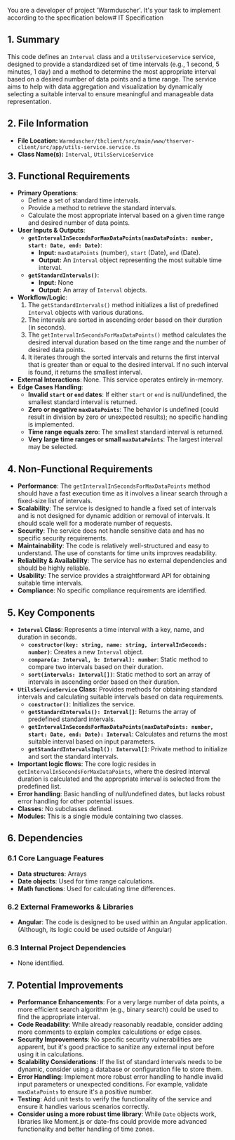 You are a developer of project 'Warmduscher'. It's your task to implement according to the specification below# IT Specification

## 1. Summary

This code defines an `Interval` class and a `UtilsServiceService` service, designed to provide a standardized set of time intervals (e.g., 1 second, 5 minutes, 1 day) and a method to determine the most appropriate interval based on a desired number of data points and a time range. The service aims to help with data aggregation and visualization by dynamically selecting a suitable interval to ensure meaningful and manageable data representation.

## 2. File Information

- **File Location:** `Warmduscher/thclient/src/main/www/thserver-client/src/app/utils-service.service.ts`
- **Class Name(s):** `Interval`, `UtilsServiceService`

## 3. Functional Requirements

- **Primary Operations**:
    - Define a set of standard time intervals.
    - Provide a method to retrieve the standard intervals.
    - Calculate the most appropriate interval based on a given time range and desired number of data points.
- **User Inputs & Outputs**:
    - **`getIntervalInSecondsForMaxDataPoints(maxDataPoints: number, start: Date, end: Date)`**:
        - **Input:** `maxDataPoints` (number), `start` (Date), `end` (Date).
        - **Output:** An `Interval` object representing the most suitable time interval.
    - **`getStandardIntervals()`**:
        - **Input:** None
        - **Output:** An array of `Interval` objects.
- **Workflow/Logic**:
    1.  The `getStandardIntervals()` method initializes a list of predefined `Interval` objects with various durations.
    2.  The intervals are sorted in ascending order based on their duration (in seconds).
    3.  The `getIntervalInSecondsForMaxDataPoints()` method calculates the desired interval duration based on the time range and the number of desired data points.
    4.  It iterates through the sorted intervals and returns the first interval that is greater than or equal to the desired interval.  If no such interval is found, it returns the smallest interval.
- **External Interactions**: None. This service operates entirely in-memory.
- **Edge Cases Handling**:
    - **Invalid `start` or `end` dates**: If either `start` or `end` is null/undefined, the smallest standard interval is returned.
    - **Zero or negative `maxDataPoints`**: The behavior is undefined (could result in division by zero or unexpected results); no specific handling is implemented.
    - **Time range equals zero**:  The smallest standard interval is returned.
    - **Very large time ranges or small `maxDataPoints`**: The largest interval may be selected.

## 4. Non-Functional Requirements

- **Performance**: The `getIntervalInSecondsForMaxDataPoints` method should have a fast execution time as it involves a linear search through a fixed-size list of intervals.
- **Scalability**: The service is designed to handle a fixed set of intervals and is not designed for dynamic addition or removal of intervals. It should scale well for a moderate number of requests.
- **Security**: The service does not handle sensitive data and has no specific security requirements.
- **Maintainability**: The code is relatively well-structured and easy to understand. The use of constants for time units improves readability.
- **Reliability & Availability**: The service has no external dependencies and should be highly reliable.
- **Usability**: The service provides a straightforward API for obtaining suitable time intervals.
- **Compliance**: No specific compliance requirements are identified.

## 5. Key Components

- **`Interval` Class**: Represents a time interval with a key, name, and duration in seconds.
    - **`constructor(key: string, name: string, intervalInSeconds: number)`**: Creates a new `Interval` object.
    - **`compare(a: Interval, b: Interval): number`**: Static method to compare two intervals based on their duration.
    - **`sort(intervals: Interval[])`**: Static method to sort an array of intervals in ascending order based on their duration.
- **`UtilsServiceService` Class**: Provides methods for obtaining standard intervals and calculating suitable intervals based on data requirements.
    - **`constructor()`**: Initializes the service.
    - **`getStandardIntervals(): Interval[]`**: Returns the array of predefined standard intervals.
    - **`getIntervalInSecondsForMaxDataPoints(maxDataPoints: number, start: Date, end: Date): Interval`**: Calculates and returns the most suitable interval based on input parameters.
    - **`getStandardIntervalsImpl(): Interval[]`**: Private method to initialize and sort the standard intervals.
- **Important logic flows**: The core logic resides in `getIntervalInSecondsForMaxDataPoints`, where the desired interval duration is calculated and the appropriate interval is selected from the predefined list.
- **Error handling**: Basic handling of null/undefined dates, but lacks robust error handling for other potential issues.
- **Classes**: No subclasses defined.
- **Modules**: This is a single module containing two classes.

## 6. Dependencies

### 6.1 Core Language Features

- **Data structures**: Arrays
- **Date objects**: Used for time range calculations.
- **Math functions**: Used for calculating time differences.

### 6.2 External Frameworks & Libraries

- **Angular**: The code is designed to be used within an Angular application. (Although, its logic could be used outside of Angular)

### 6.3 Internal Project Dependencies

- None identified.

## 7. Potential Improvements

- **Performance Enhancements**: For a very large number of data points, a more efficient search algorithm (e.g., binary search) could be used to find the appropriate interval.
- **Code Readability**: While already reasonably readable, consider adding more comments to explain complex calculations or edge cases.
- **Security Improvements**: No specific security vulnerabilities are apparent, but it's good practice to sanitize any external input before using it in calculations.
- **Scalability Considerations**: If the list of standard intervals needs to be dynamic, consider using a database or configuration file to store them.
- **Error Handling**: Implement more robust error handling to handle invalid input parameters or unexpected conditions.  For example, validate `maxDataPoints` to ensure it's a positive number.
- **Testing**: Add unit tests to verify the functionality of the service and ensure it handles various scenarios correctly.
- **Consider using a more robust time library**: While `Date` objects work, libraries like Moment.js or date-fns could provide more advanced functionality and better handling of time zones.
